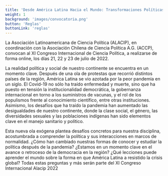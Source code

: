 ```yaml
---
title: 'Desde América Latina Hacia el Mundo: Transformaciones Políticas Post-pandemia'
weight: 1
background: 'images/convocatoria.png'
button: 'Reglas'
buttonLink: 'reglas'
---
```


La Asociación Latinoamericana de Ciencia Política (ALACIP), en coordinación con la Asociación Chilena de Ciencia Política A.G. (ACCP), convocan al XI Congreso Internacional de Ciencia Política, a realizarse de forma online, los días 21, 22 y 23 de julio de 2022.

La realidad política y social de nuestro continente se encuentra en un momento clave. Después de una ola de protestas que recorrió distintos países de la región, América Latina se vio azotada por la peor pandemia en un siglo. El Covid-19 no sólo ha traído enfermedad y muerte, sino que ha puesto en tensión la institucionalidad democrática, la gobernanza internacional en torno a los suministros de vacunas, y el rol de los populismos frente al conocimiento científico, entre otras instituciones. Asimismo, los desafíos que ha traído la pandemia han aumentado las desigualdades de nuestro continente, donde la clase social, el género, las diversidades sexuales y las poblaciones indígenas han sido elementos clave en el manejo sanitario y político.

Esta nueva ola exógena plantea desafíos concretos para nuestra disciplina, acostumbrada a comprender la política y sus interacciones en marcos de normalidad. ¿Cómo han cambiado nuestras formas de conocer y estudiar la política después de la pandemia? ¿Estamos en un momento clave en el avance o retroceso de la democracia en la región? ¿Qué lecciones puede aprender el mundo sobre la forma en que América Latina a resistido la crisis global? Todas estas preguntas y más serán parte del XI Congreso Internacional Alacip 2022